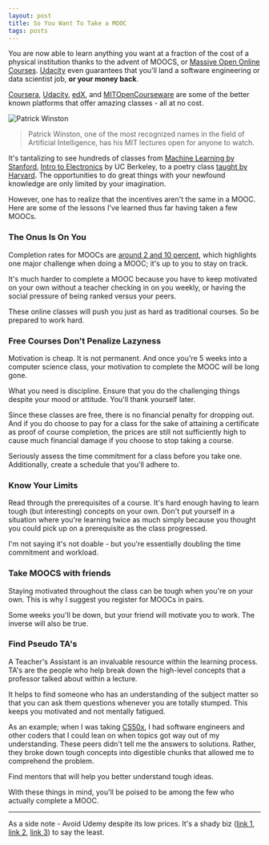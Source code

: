 ```yaml
---
layout: post
title: So You Want To Take a MOOC
tags: posts
---
```


You are now able to learn anything you want at a fraction of the cost of a physical institution thanks to the advent of MOOCS, or [Massive Open Online Courses](https://en.wikipedia.org/wiki/Massive_open_online_course). [Udacity](https://www.udacity.com/nanodegree/plus) even guarantees that you'll land a software engineering or data scientist job, **or your money back**.

[Coursera](https://www.coursera.org/), [Udacity](https://www.udacity.com/), [edX](https://www.edx.org/), and [MITOpenCourseware](http://ocw.mit.edu/index.htm) are some of the better known platforms that offer amazing classes - all at no cost.

![Patrick Winston](https://i.ytimg.com/vi/uylHeDdlMrc/hqdefault.jpg)

> Patrick Winston, one of the most recognized names in the field of Artificial Intelligence, has his MIT lectures open for anyone to watch.

It's tantalizing to see hundreds of classes from [Machine Learning by Stanford](https://www.coursera.org/learn/machine-learning), [Intro to Electronics](https://www.edx.org/course/electronic-interfaces-bridging-physical-uc-berkeleyx-ee40lx-0) by UC Berkeley, to a poetry class [taught by Harvard](https://www.edx.org/course/poetry-america-modernism-harvardx-ampox-6). The opportunities to do great things with your newfound knowledge are only limited by your imagination.

However, one has to realize that the incentives aren't the same in a MOOC. Here are some of the lessons I've learned thus far having taken a few MOOCs.

### The Onus Is On You

Completion rates for MOOCs are [around 2 and 10 percent](http://harvardx.harvard.edu/news/learner-intention), which highlights one major challenge when doing a MOOC; it's up to you to stay on track.

It's much harder to complete a MOOC because you have to keep motivated on your own without a teacher checking in on you weekly, or having the social pressure of being ranked versus your peers.

These online classes will push you just as hard as traditional courses. So be prepared to work hard.


### Free Courses Don't Penalize Lazyness

Motivation is cheap. It is not permanent. And once you're 5 weeks into a computer science class, your motivation to complete the MOOC will be long gone.

What you need is discipline. Ensure that you do the challenging things despite your mood or attitude. You'll thank yourself later.

Since these classes are free, there is no financial penalty for dropping out. And if you do choose to pay for a class for the sake of attaining a certificate as proof of course completion, the prices are still not sufficiently high to cause much financial damage if you choose to stop taking a course.

Seriously assess the time commitment for a class before you take one. Additionally, create a schedule that you'll adhere to.


### Know Your Limits

Read through the prerequisites of a course. It's hard enough having to learn tough (but interesting) concepts on your own. Don't put yourself in a situation where you're learning twice as much simply because you thought you could pick up on a prerequisite as the class progressed.

I'm not saying it's not doable - but you're essentially doubling the time commitment and workload.

### Take MOOCS with friends

Staying motivated throughout the class can be tough when you're on your own. This is why I suggest you register for MOOCs in pairs.

Some weeks you'll be down, but your friend will motivate you to work. The inverse will also be true.

### Find Pseudo TA's

A Teacher's Assistant is an invaluable resource within the learning process. TA's are the people who help break down the high-level concepts that a professor talked about within a lecture.

It helps to find someone who has an understanding of the subject matter so that you can ask them questions whenever you are totally stumped. This keeps you motivated and not mentally fatigued.

As an example; when I was taking [CS50x](https://www.edx.org/course/introduction-computer-science-harvardx-cs50x), I had software engineers and other coders that I could lean on when topics got way out of my understanding. These peers didn't tell me the answers to solutions. Rather, they broke down tough concepts into digestible chunks that allowed me to comprehend the problem.

Find mentors that will help you better understand tough ideas.  


With these things in mind, you'll be poised to be among the few who actually complete a MOOC.

---

As a side note - Avoid Udemy despite its low prices. It's a shady biz ([link 1](https://medium.com/@robconery/how-udemy-is-profiting-from-piracy-5638b929ffca#.zhkqfcdmr), [link 2](https://news.ycombinator.com/item?id=10639405), [link 3](https://news.ycombinator.com/item?id=10637609)) to say the least.

